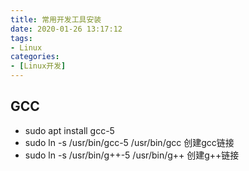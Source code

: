 ```yaml
---
title: 常用开发工具安装
date: 2020-01-26 13:17:12
tags:  
- Linux
categories:
- [Linux开发]
---
```

## GCC
- sudo apt install gcc-5
- sudo ln -s /usr/bin/gcc-5 /usr/bin/gcc 创建gcc链接
- sudo ln -s /usr/bin/g++-5 /usr/bin/g++ 创建g++链接